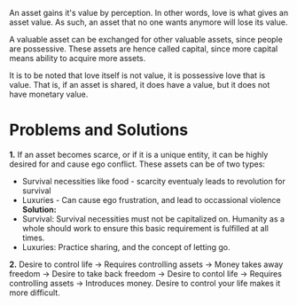 An asset gains it's value by perception.
In other words, love is what gives an asset value.
As such, an asset that no one wants anymore will lose its value.

A valuable asset can be exchanged for other valuable assets, since people are possessive.
These assets are hence called capital, since more capital means ability to acquire more assets.

It is to be noted that love itself is not value, it is possessive love that is value.
That is, if an asset is shared, it does have a value, but it does not have monetary value.

# Problems and Solutions
**1.** If an asset becomes scarce, or if it is a unique entity, it can be highly desired for and cause ego conflict. These assets can be of two types:
- Survival necessities like food - scarcity eventualy leads to revolution for survival
- Luxuries - Can cause ego frustration, and lead to occassional violence
**Solution:**
- Survival: Survival necessities must not be capitalized on. Humanity as a whole should work to ensure this basic requirement is fulfilled at all times.
- Luxuries: Practice sharing, and the concept of letting go.

**2.** Desire to control life -> Requires controlling assets -> Money takes away freedom -> Desire to take back freedom -> Desire to contol life -> Requires controlling assets -> Introduces money.
Desire to control your life makes it more difficult.